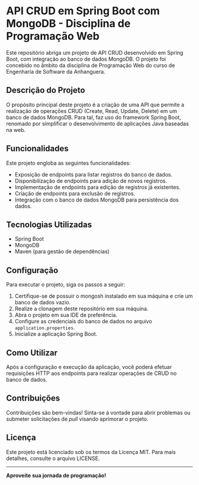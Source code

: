 # API CRUD em Spring Boot com MongoDB - Disciplina de Programação Web

Este repositório abriga um projeto de API CRUD desenvolvido em Spring Boot, com integração ao banco de dados MongoDB. O projeto foi concebido no âmbito da disciplina de Programação Web do curso de Engenharia de Software da Anhanguera.

## Descrição do Projeto

O propósito principal deste projeto é a criação de uma API que permite a realização de operações CRUD (Create, Read, Update, Delete) em um banco de dados MongoDB. Para tal, faz uso do framework Spring Boot, renomado por simplificar o desenvolvimento de aplicações Java baseadas na web.

## Funcionalidades

Este projeto engloba as seguintes funcionalidades:

- Exposição de endpoints para listar registros do banco de dados.
- Disponibilização de endpoints para adição de novos registros.
- Implementação de endpoints para edição de registros já existentes.
- Criação de endpoints para exclusão de registros.
- Integração com o banco de dados MongoDB para persistência dos dados.

## Tecnologias Utilizadas

- Spring Boot
- MongoDB 
- Maven (para gestão de dependências)

## Configuração

Para executar o projeto, siga os passos a seguir:

1. Certifique-se de possuir o mongosh instalado em sua máquina e crie um banco de dados vazio.
2. Realize a clonagem deste repositório em sua máquina.
3. Abra o projeto em sua IDE de preferência.
4. Configure as credenciais do banco de dados no arquivo `application.properties`.
5. Inicialize a aplicação Spring Boot.

## Como Utilizar

Após a configuração e execução da aplicação, você poderá efetuar requisições HTTP aos endpoints para realizar operações de CRUD no banco de dados.

## Contribuições

Contribuições são bem-vindas! Sinta-se à vontade para abrir problemas ou submeter solicitações de *pull* visando aprimorar o projeto.

## Licença

Este projeto está licenciado sob os termos da Licença MIT. Para mais detalhes, consulte o arquivo LICENSE.

---

**Aproveite sua jornada de programação!**
